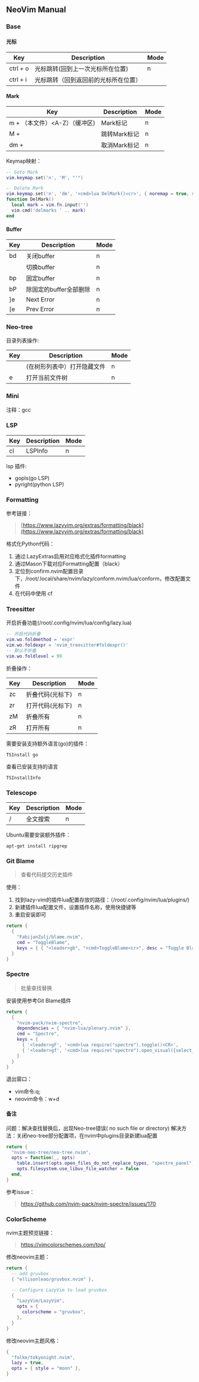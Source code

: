 ## NeoVim Manual
### Base
#### 光标
| Key | Description | Mode |
| --- | --- | --- |
| ctrl + o | 光标跳转(回到上一次光标所在位置) | n |
| ctrl + i | 光标跳转（回到返回前的光标所在位置） |  |

#### Mark
| Key | Description | Mode |
| --- | --- | --- |
| m + <a-z>（本文件）<A-Z）（缓冲区) | Mark标记 | n |
| M + <a-z> | 跳转Mark标记 | n |
| dm + <a-z> | 取消Mark标记 | n |

Keymap映射：
```lua
-- Goto Mark
vim.keymap.set('n', 'M', "'")

-- Delete Mark
vim.keymap.set('n', 'dm', '<cmd>lua DelMark()<cr>', { noremap = true, silent = true })
function DelMark()
  local mark = vim.fn.input('')
  vim.cmd('delmarks ' .. mark)
end
```
#### Buffer
| Key | Description | Mode |
| --- | --- | --- |
| <leader> bd | 关闭buffer | n |
| <S-hj> | 切换buffer | n |
| <leader> bp | 固定buffer | n |
| <leader> bP | 除固定的buffer全部删除 | n |
| ]e | Next Error | n |
| [e | Prev Error | n |

### Neo-tree
目录列表操作:

| Key | Description | Mode |
| --- | --- | --- |
| <S-h> | (在树形列表中）打开隐藏文件 | n |
| <leader> e | 打开当前文件树 | n |

### Mini
注释：gcc
### LSP
| Key | Description | Mode |
| --- | --- | --- |
| <leader> cl | LSPInfo | n |

lsp 插件:

- gopls(go LSP)
- pyright(python LSP)
### Formatting
参考链接：
> [https://www.lazyvim.org/extras/formatting/black](https://www.lazyvim.org/extras/formatting/black)


格式化Python代码：

1. 通过:LazyExtras启用对应格式化插件formatting
2. 通过Mason下载对应Formatting配置（black）
3. 定位到confirm.nvim配置目录下，/root/.local/share/nvim/lazy/conform.nvim/lua/conform，修改配置文件
4. 在代码中使用 cf
### Treesitter
开启折叠功能(/root/.config/nvim/lua/config/lazy.lua)
```lua
-- 开启代码折叠
vim.wo.foldmethod = 'expr'
vim.wo.foldexpr = 'nvim_treesitter#foldexpr()'
-- 默认不折叠
vim.wo.foldlevel = 99
```
折叠操作：

| Key | Description | Mode |
| --- | --- | --- |
| zc | 折叠代码(光标下) | n |
| zr | 打开代码(光标下) | n |
| zM | 折叠所有 | n |
| zR | 打开所有 | n |

需要安装支持额外语言(go)的插件：
```
TSInstall go
```
查看已安装支持的语言
```
TSInstallInfo
```

### Telescope
| Key | Description | Mode |
| --- | --- | --- |
| <leader> / | 全文搜索 | n |

Ubuntu需要安装额外插件：
```shell
apt-get install ripgrep
```
### Git Blame
> 查看代码提交历史插件

使用：

1. 找到lazy-vim的插件lua配置存放的路径：（/root/.config/nvim/lua/plugins/)
2. 新建插件lua配置文件，设置插件名称，使用快捷键等
3. 重启安装即可
```lua
return {
  {
    "FabijanZulj/blame.nvim",
    cmd = "ToggleBlame",
    keys = { { "<leader>gb", "<cmd>ToggleBlame<cr>", desc = "Toggle Blame" } },
  }
}
```
### Spectre
> 批量查找替换

安装使用参考Git Blame插件
```lua
return {
  {
    "nvim-pack/nvim-spectre",
    dependencies = { "nvim-lua/plenary.nvim" },
    cmd = "Spectre",
    keys = {
      { '<leader>gF', '<cmd>lua require("spectre").toggle()<CR>',                        desc = "Toggle Spectre" },
      { '<leader>gf', '<cmd>lua require("spectre").open_visual({select_word=true})<CR>', desc = "Search current word" }
    }
  }
}
```
退出窗口：
- vim命令:q;
- neovim命令：<leader>w+d
#### 备注
问题：解决查找替换后，出现Neo-tree错误( no such file or directory)
解决方法：关闭neo-tree部分配置项，在nvim中plugins目录新建lua配置
```lua
return {
  "nvim-neo-tree/neo-tree.nvim",
  opts = function(_, opts)
    table.insert(opts.open_files_do_not_replace_types, "spectre_panel")
    opts.filesystem.use_libuv_file_watcher = false
  end,
}
```
参考issue：
> https://github.com/nvim-pack/nvim-spectre/issues/170

### ColorScheme
nvim主题预览链接：
> https://vimcolorschemes.com/top/

修改neovim主题：
```lua
return {
  -- add gruvbox
  { "ellisonleao/gruvbox.nvim" },

  -- Configure LazyVim to load gruvbox
  {
    "LazyVim/LazyVim",
    opts = {
      colorscheme = "gruvbox",
    },
  }
}
```
修改neovim主题风格：
```lua
{
  "folke/tokyonight.nvim",
  lazy = true,
  opts = { style = "moon" },
}
```
